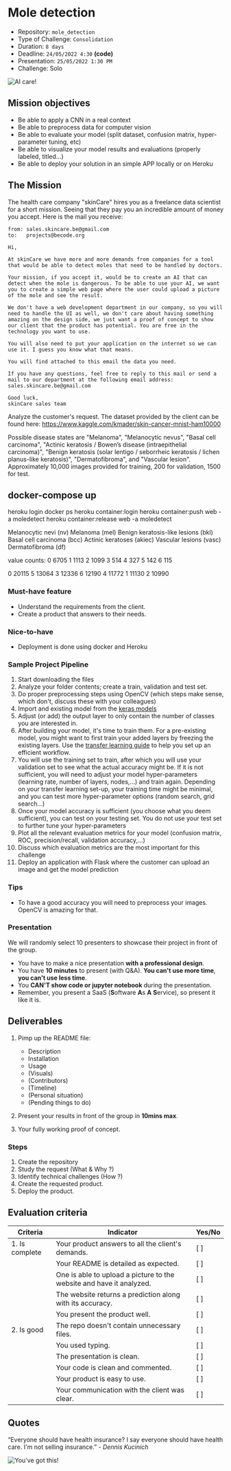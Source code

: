 # Mole detection

- Repository: `mole_detection`
- Type of Challenge: `Consolidation`
- Duration: `8 days`
- Deadline: `24/05/2022 4:30` **(code)**
- Presentation: `25/05/2022 1:30 PM`
- Challenge: Solo

![AI care!](./assets/ai-care.jpg)

## Mission objectives

- Be able to apply a CNN in a real context
- Be able to preprocess data for computer vision
- Be able to evaluate your model (split dataset, confusion matrix, hyper-parameter tuning, etc)
- Be able to visualize your model results and evaluations (properly labeled, titled...)
- Be able to deploy your solution in an simple APP locally or on Heroku

## The Mission

The health care company "skinCare" hires you as a freelance data scientist for a short mission.
Seeing that they pay you an incredible amount of money you accept. Here is the mail you receive:

```text
from: sales.skincare.be@gmail.com
to:   projects@becode.org

Hi,

At skinCare we have more and more demands from companies for a tool that would be able to detect moles that need to be handled by doctors.

Your mission, if you accept it, would be to create an AI that can detect when the mole is dangerous. To be able to use your AI, we want you to create a simple web page where the user could upload a picture of the mole and see the result.

We don't have a web development department in our company, so you will need to handle the UI as well, we don't care about having something amazing on the design side, we just want a proof of concept to show our client that the product has potential. You are free in the technology you want to use.

You will also need to put your application on the internet so we can use it. I guess you know what that means.

You will find attached to this email the data you need.

If you have any questions, feel free to reply to this mail or send a mail to our department at the following email address: sales.skincare.be@gmail.com

Good luck,
skinCare sales team
```

Analyze the customer's request.
The dataset provided by the client can be found here: https://www.kaggle.com/kmader/skin-cancer-mnist-ham10000

Possible disease states are "Melanoma", "Melanocytic nevus", "Basal cell carcinoma", "Actinic keratosis / Bowen’s disease (intraepithelial carcinoma)", "Benign keratosis (solar lentigo / seborrheic keratosis / lichen planus-like keratosis)", "Dermatofibroma", and "Vascular lesion". Approximately 10,000 images provided for training, 200 for validation, 1500 for test.



## docker-compose up
heroku login
docker ps
heroku container:login
heroku container:push web -a moledetect
heroku container:release web -a moledetect



Melanocytic nevi (nv)
Melanoma (mel)
Benign keratosis-like lesions (bkl)
Basal cell carcinoma (bcc)
Actinic keratoses (akiec)
Vascular lesions (vasc)
Dermatofibroma (df)

value counts:
0    6705
1    1113
2    1099
3     514
4     327
5     142
6     115

0    20115
5    13064
3    12336
6    12190
4    11772
1    11130
2    10990




### Must-have feature

- Understand the requirements from the client.
- Create a product that answers to their needs.

### Nice-to-have
- Deployment is done using docker and Heroku

### Sample Project Pipeline
1. Start downloading the files
2. Analyze your folder contents; create a train, validation and test set.
3. Do proper preprocessing steps using OpenCV (which steps make sense, which don't, discuss these with your colleagues)
4. Import and existing model from the [keras models](https://keras.io/api/applications/)
5. Adjust (or add) the output layer to only contain the number of classes you are interested in.
6. After building your model, it's time to train them. For a pre-existing model, you might want to first train your added layers by freezing the existing layers. Use the [transfer learning guide](https://keras.io/guides/transfer_learning/) to help you set up an efficient workflow. 
7. You will use the training set to train, after which you will use your validation set to see what the actual accuracy might be. If it is not sufficient, you will need to adjust your model hyper-parameters (learning rate, number of layers, nodes,...) and train again. Depending on your transfer learning set-up, your training time might be minimal, and you can test more hyper-parameter options (random search, grid search...)
8. Once your model accuracy is sufficient (you choose what you deem sufficient), you can test on your testing set. You do not use your test set to further tune your hyper-parameters
9. Plot all the relevant evaluation metrics for your model (confusion matrix, ROC, precision/recall, validation accuracy,...)
10. Discuss which evaluation metrics are the most important for this challenge
11. Deploy an application with Flask where the customer can upload an image and get the model prediction


### Tips

- To have a good accuracy you will need to preprocess your images. OpenCV is amazing for that.

### Presentation

We will randomly select 10 presenters to showcase their project in front of the group.

- You have to make a nice presentation **with a professional design**.
- You have **10 minutes** to present (with Q&A). **You can't use more time**, **you can't use less time**.
- You **CAN'T show code or jupyter notebook** during the presentation.
- Remember, you present a SaaS (**S**oftware **A**s **A** **S**ervice), so present it like it is.


## Deliverables

1. Pimp up the README file:

   - Description
   - Installation
   - Usage
   - (Visuals)
   - (Contributors)
   - (Timeline)
   - (Personal situation)
   - (Pending things to do)

2. Present your results in front of the group in **10mins max**.
3. Your fully working proof of concept.

### Steps

1. Create the repository
2. Study the request (What & Why ?)
3. Identify technical challenges (How ?)
4. Create the requested product.
5. Deploy the product.

## Evaluation criteria

| Criteria       | Indicator                                                            | Yes/No |
| -------------- | -------------------------------------------------------------------- | ------ |
| 1. Is complete | Your product answers to all the client's demands.                    | [ ]    |
|                | Your README is detailed as expected.                                 | [ ]    |
|                | One is able to upload a picture to the website and have it analyzed. | [ ]    |
|                | The website returns a prediction along with its accuracy.            | [ ]    |
|                | You present the product well.                                        | [ ]    |
| 2. Is good     | The repo doesn't contain unnecessary files.                          | [ ]    |
|                | You used typing.                                                     | [ ]    |
|                | The presentation is clean.                                           | [ ]    |
|                | Your code is clean and commented.                                    | [ ]    |
|                | Your product is easy to use.                                         | [ ]    |
|                | Your communication with the client was clear.                        | [ ]    |

## Quotes

“Everyone should have health insurance? I say everyone should have health care. I'm not selling insurance.”
_- Dennis Kucinich_

![You've got this!](https://media.giphy.com/media/eLujANBginsZl8PZZL/giphy.gif)